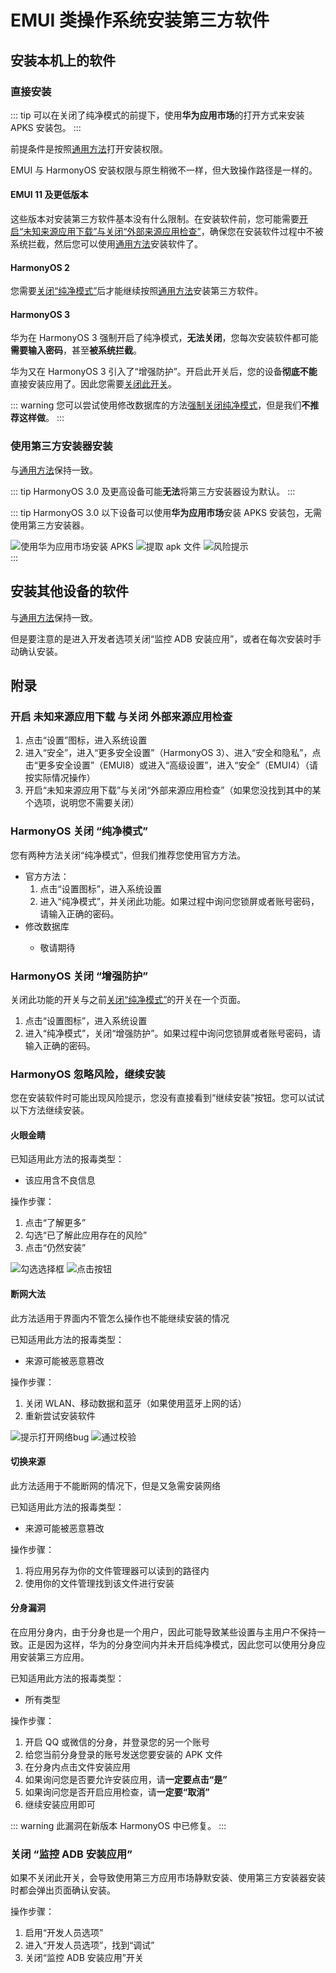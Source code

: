 # EMUI 类操作系统安装第三方软件

## 安装本机上的软件

### 直接安装

::: tip
可以在关闭了纯净模式的前提下，使用**华为应用市场**的打开方式来安装 APKS 安装包。
:::

前提条件是按照[通用方法](./index.md#使用第三方安装器安装)打开安装权限。

EMUI 与 HarmonyOS 安装权限与原生稍微不一样，但大致操作路径是一样的。

#### EMUI 11 及更低版本

这些版本对安装第三方软件基本没有什么限制。在安装软件前，您可能需要[开启“未知来源应用下载”与关闭“外部来源应用检查”](#开启-未知来源应用下载-与关闭-外部来源应用检查)，确保您在安装软件过程中不被系统拦截，然后您可以使用[通用方法](./index.md#安装本机上的软件)安装软件了。

#### HarmonyOS 2

您需要[关闭“纯净模式”](#harmonyos-关闭-纯净模式)后才能继续按照[通用方法](./index.md#安装本机上的软件)安装第三方软件。

#### HarmonyOS 3

华为在 HarmonyOS 3 强制开启了纯净模式，**无法关闭**，您每次安装软件都可能**需要输入密码**，甚至**被系统拦截**。

华为又在 HarmonyOS 3 引入了“增强防护”。开启此开关后，您的设备**彻底不能**直接安装应用了。因此您需要[关闭此开关](#harmonyos-关闭-增强防护)。

::: warning
您可以尝试使用修改数据库的方法[强制关闭纯净模式](#harmonyos-关闭-纯净模式)，但是我们**不推荐这样做**。
:::

### 使用第三方安装器安装

与[通用方法](./index.md#使用第三方安装器安装)保持一致。

::: tip
HarmonyOS 3.0 及更高设备可能**无法**将第三方安装器设为默认。
:::

::: tip
HarmonyOS 3.0 以下设备可以使用**华为应用市场**安装 APKS 安装包，无需使用第三方安装器。

<div class="screenshotList">
<img src="./images/hmos/appgallery/install_apks.webp" alt="使用华为应用市场安装 APKS" title="使用华为应用市场安装 APKS"/>
<img src="./images/hmos/appgallery/install_apks_2.webp" alt="提取 apk 文件" title="提取 apk 文件"/>
<img src="./images/hmos/appgallery/install_apks_3.webp" alt="风险提示" title="风险提示"/>
</div>
:::

## 安装其他设备的软件

与[通用方法](./index.md#安装电脑或其他设备上的软件)保持一致。

但是要注意的是进入开发者选项关闭“监控 ADB 安装应用”，或者在每次安装时手动确认安装。

## 附录

### 开启 未知来源应用下载 与关闭 外部来源应用检查

1. 点击“设置”图标，进入系统设置
2. 进入“安全”，进入“更多安全设置”（HarmonyOS 3）、进入“安全和隐私”，点击“更多安全设置”（EMUI8）或进入“高级设置”，进入“安全”（EMUI4）（请按实际情况操作）
3. 开启“未知来源应用下载”与关闭“外部来源应用检查”（如果您没找到其中的某个选项，说明您不需要关闭）

### HarmonyOS 关闭 “纯净模式”

您有两种方法关闭“纯净模式”，但我们推荐您使用官方方法。

- 官方方法：
   1. 点击“设置图标”，进入系统设置
   2. 进入“纯净模式”，并关闭此功能。如果过程中询问您锁屏或者账号密码，请输入正确的密码。
- 修改数据库 <Badge type="danger" text="本操作风险太大，作者没有经过测试，请谨慎使用" />
  - 敬请期待

### HarmonyOS 关闭 “增强防护”

关闭此功能的开关与之前[关闭“纯净模式”](#harmonyos-关闭-纯净模式)的开关在一个页面。

1. 点击“设置图标”，进入系统设置
2. 进入“纯净模式”，关闭“增强防护”。如果过程中询问您锁屏或者账号密码，请输入正确的密码。

### HarmonyOS 忽略风险，继续安装

您在安装软件时可能出现风险提示，您没有直接看到“继续安装”按钮。您可以试试以下方法继续安装。

#### 火眼金睛

已知适用此方法的报毒类型：

- 该应用含不良信息

操作步骤：

1. 点击“了解更多”
2. 勾选“已了解此应用存在的风险”
3. 点击“仍然安装”

<div class="screenshotList">
<img src="./images/hmos/hoteye/understand_checkbox.webp" alt="勾选选择框" title="勾选选择框"/>
<img src="./images/hmos/hoteye/understand_btn.webp" alt="点击按钮" title="点击按钮"/>
</div>

#### 断网大法

此方法适用于界面内不管怎么操作也不能继续安装的情况

已知适用此方法的报毒类型：

- 来源可能被恶意篡改

操作步骤：

1. 关闭 WLAN、移动数据和蓝牙（如果使用蓝牙上网的话）
2. 重新尝试安装软件

<div class="screenshotList">
<img src="./images/hmos/offline/bug.webp" alt="提示打开网络bug" title="提示打开网络bug"/>
<img src="./images/hmos/offline/end.webp" alt="通过校验" title="通过校验"/>
</div>

#### 切换来源

此方法适用于不能断网的情况下，但是又急需安装网络

已知适用此方法的报毒类型：

- 来源可能被恶意篡改

操作步骤：

1. 将应用另存为你的文件管理器可以读到的路径内
2. 使用你的文件管理找到该文件进行安装

#### 分身漏洞

在应用分身内，由于分身也是一个用户，因此可能导致某些设置与主用户不保持一致。正是因为这样，华为的分身空间内并未开启纯净模式，因此您可以使用分身应用安装第三方应用。

已知适用此方法的报毒类型：

- 所有类型

操作步骤：

1. 开启 QQ 或微信的分身，并登录您的另一个账号
2. 给您当前分身登录的账号发送您要安装的 APK 文件
3. 在分身内点击文件安装应用
4. 如果询问您是否要允许安装应用，请**一定要点击“是”**
5. 如果询问您是否开启应用检查，请**一定要“取消”**
6. 继续安装应用即可

::: warning
此漏洞在新版本 HarmonyOS 中已修复。
:::

### 关闭 “监控 ADB 安装应用”

如果不关闭此开关，会导致使用第三方应用市场静默安装、使用第三方安装器安装时都会弹出页面确认安装。

操作步骤：

1. 启用“开发人员选项”
2. 进入“开发人员选项”，找到“调试”
3. 关闭“监控 ADB 安装应用”开关
